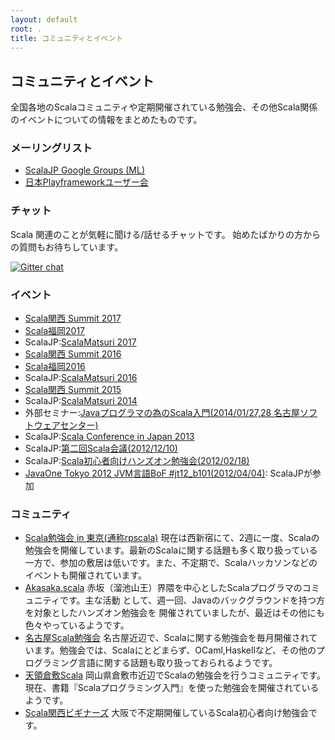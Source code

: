 ```yaml
---
layout: default
root: .
title: コミュニティとイベント
---
```


## コミュニティとイベント

全国各地のScalaコミュニティや定期開催されている勉強会、その他Scala関係のイベントについての情報をまとめたものです。

### メーリングリスト

* [ScalaJP Google Groups (ML)](https://groups.google.com/forum/#!forum/scala-jp)
* [日本Playframeworkユーザー会](https://groups.google.com/forum/#!forum/play_ja)

### チャット

Scala 関連のことが気軽に聞ける/話せるチャットです。
始めたばかりの方からの質問もお待ちしています。

[![Gitter chat](https://badges.gitter.im/チャット.svg)](https://gitter.im/scalajp/public)

### イベント

* [Scala関西 Summit 2017](http://summit.scala-kansai.org/)
* [Scala福岡2017](https://scala.connpass.com/event/57941/)
* ScalaJP:[ScalaMatsuri 2017](http://2017.scalamatsuri.org/)
* [Scala関西 Summit 2016](http://summit.scala-kansai.org/2016/index.html)
* [Scala福岡2016](https://scala.connpass.com/event/26674/)
* ScalaJP:[ScalaMatsuri 2016](http://2016.scalamatsuri.org/)
* [Scala関西 Summit 2015](http://summit.scala-kansai.org/2015/index.html)
* ScalaJP:[ScalaMatsuri 2014](http://2014.scalamatsuri.org/)
* 外部セミナー:[Javaプログラマの為のScala入門(2014/01/27,28 名古屋ソフトウェアセンター)](http://www.nagoya-sc.co.jp/ap/seminar?m=1&key=10871)
* ScalaJP:[Scala Conference in Japan 2013](http://2014.scalamatsuri.org/2013/)
* ScalaJP:[第二回Scala会議(2012/12/10)](#)
* ScalaJP:[Scala初心者向けハンズオン勉強会(2012/02/18)](https://groups.google.com/forum/#!topic/scala-jp/l5i6kJcOnB4)
* [JavaOne Tokyo 2012 JVM言語BoF #jt12_b101(2012/04/04)](http://togetter.com/li/283845): ScalaJPが参加

### コミュニティ

* [Scala勉強会 in 東京(通称rpscala)](https://rpscala.connpass.com) 現在は西新宿にて、2週に一度、Scalaの勉強会を開催しています。最新のScalaに関する話題も多く取り扱っている一方で、参加の敷居は低いです。また、不定期で、Scalaハッカソンなどのイベントも開催されています。
* [Akasaka.scala](http://akskscala.github.com/) 赤坂（溜池山王）界隈を中心としたScalaプログラマのコミュニティです。主な活動 として、週一回、Javaのバックグラウンドを持つ方を対象としたハンズオン勉強会を 開催されていましたが、最近はその他にも色々やっているようです。
* [名古屋Scala勉強会](https://groups.google.com/group/NagoyaScala?hl=ja) 名古屋近辺で、Scalaに関する勉強会を毎月開催されています。勉強会では、Scalaにとどまらず、OCaml,Haskellなど、その他のプログラミング言語に関する話題も取り扱っておられるようです。
* [天領倉敷Scala](http://tenryo-kurashiki-scala.appspot.com/) 岡山県倉敷市近辺でScalaの勉強会を行うコミュニティです。現在、書籍『Scalaプログラミング入門』を使った勉強会を開催されているようです。
* [Scala関西ビギナーズ](https://github.com/SAMMY7th/scala_kb/wiki) 大阪で不定期開催しているScala初心者向け勉強会です。
